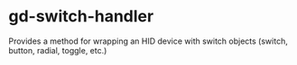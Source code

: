 # gd-switch-handler
Provides a method for wrapping an HID device with switch objects (switch, button, radial, toggle, etc.)
